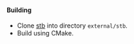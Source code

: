 #### Building
* Clone [stb](https://github.com/nothings/stb) into directory `external/stb`.
* Build using CMake.